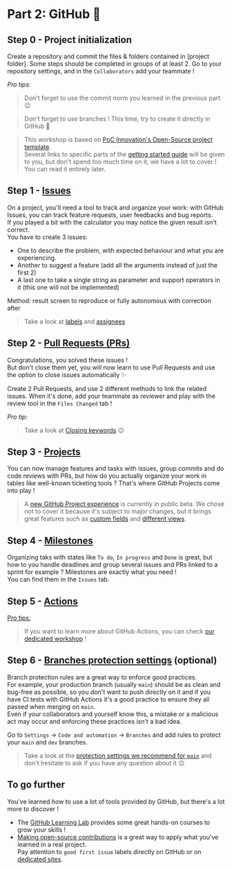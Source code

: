 # Part 2: GitHub :rocket:

## Step 0 - Project initialization
Create a repository and commit the files & folders contained in [project folder].
Some steps should be completed in groups of at least 2.
Go to your repository settings, and in the `Collaborators` add your teammate !

<i>Pro tips:</i>
> Don't forget to use the commit norm you learned in the previous part :wink:

> Don't forget to use branches ! This time, try to create it directly in GitHub :rocket:

> This workshop is based on [PoC Innovation's Open-Source project template](https://github.com/PoCInnovation/open-source-project-template).  
Several links to specific parts of the [getting started guide](https://github.com/PoCInnovation/open-source-project-template/blob/main/.github/getting-started.md) will be given to you, but don't spend too much time on it, we have a lot to cover ! You can read it entirely later.

## Step 1 - [Issues](https://docs.github.com/en/issues/tracking-your-work-with-issues/about-issues)
On a project, you'll need a tool to track and organize your work: with GitHub Issues, you can track feature requests, user feedbacks and bug reports.  
If you played a bit with the calculator you may notice the given result isn't correct.  
You have to create 3 issues:
- One to describe the problem, with expected behaviour and what you are experiencing.
- Another to suggest a feature (add all the arguments instead of just the first 2)
- A last one to take a single string as parameter and support operators in it (this one will not be implemented)

Method: result screen to reproduce or fully autonomous with correction after

> Take a look at [labels](https://docs.github.com/en/issues/using-labels-and-milestones-to-track-work/managing-labels) and [assignees](https://docs.github.com/en/issues/tracking-your-work-with-issues/assigning-issues-and-pull-requests-to-other-github-users)

## Step 2 - [Pull Requests (PRs)](https://docs.github.com/en/pull-requests/collaborating-with-pull-requests/proposing-changes-to-your-work-with-pull-requests/about-pull-requests)
Congratulations, you solved these issues !  
But don't close them yet, you will now learn to use Pull Requests and use the option to close issues automatically :sparkles:

Create 2 Pull Requests, and use 2 different methods to link the related issues.
When it's done, add your teammate as reviewer and play with the review tool in the `Files Changed` tab !

<i>Pro tip:</i>

> Take a look at [Closing keywords](https://docs.github.com/en/get-started/writing-on-github/working-with-advanced-formatting/using-keywords-in-issues-and-pull-requests) 😉

## Step 3 - [Projects](https://docs.github.com/en/issues/organizing-your-work-with-project-boards/managing-project-boards/about-project-boards)
You can now manage features and tasks with issues, group commits and do code reviews with PRs, but how do you actually organize
your work in tables like well-known ticketing tools ? That's where GitHub Projects come into play !

> A [new GitHub Project experience](https://docs.github.com/en/issues/trying-out-the-new-projects-experience/about-projects) is currently in public beta. We chose not to cover it because it's subject to major changes, but it brings great features such as [custom fields](https://docs.github.com/en/issues/trying-out-the-new-projects-experience/about-projects#adding-metadata-to-your-tasks) and [different views](https://docs.github.com/en/issues/trying-out-the-new-projects-experience/about-projects#adding-metadata-to-your-tasks).

## Step 4 - [Milestones](https://docs.github.com/en/issues/using-labels-and-milestones-to-track-work/about-milestones)
Organizing taks with states like `To do`, `In progress` and `Done` is great, but how to you handle deadlines and group several issues and PRs
linked to a sprint for example ? Milestones are exactly what you need !  
You can find them in the `Issues` tab.

## Step 5 - [Actions](https://docs.github.com/en/actions/learn-github-actions/understanding-github-actions)
<u>Pro tips:</u>
> If you want to learn more about GitHub Actions, you can check [our dedicated workshop](https://github.com/PoCInnovation/Workshops/tree/24.Git_Github/software/05.Actions) !

## Step 6 - [Branches protection settings](https://docs.github.com/en/repositories/configuring-branches-and-merges-in-your-repository/defining-the-mergeability-of-pull-requests/about-protected-branches) (optional)
Branch protection rules are a great way to enforce good practices.  
For example, your production branch (usually `main`) should be as clean and bug-free as possible, so you don't want to push directly on it and if you have CI tests with GitHub Actions it's a good practice to ensure they all passed when merging on `main`.  
Even if your collaborators and yourself know this, a mistake or a malicious act may occur and enforcing these practices isn't a bad idea.

Go to `Settings` -> `Code and automation` -> `Branches` and add rules to protect your `main` and `dev` branches.
> Take a look at the [protection settings we recommend for `main`](https://github.com/PoCInnovation/open-source-project-template/blob/main/.github/getting-started.md#branches) and don't hesitate to ask if you have any question about it 😉

## To go further
You've learned how to use a lot of tools provided by GitHub, but there's a lot more to discover !

- The [GitHub Learning Lab](https://lab.github.com/) provides some great hands-on courses to grow your skills !  
- [Making open-source contributions](https://docs.github.com/en/get-started/exploring-projects-on-github/finding-ways-to-contribute-to-open-source-on-github) is a great way to apply what you've learned in a real project.  
  Pay attention to `good first issue` labels directly on GitHub or on [dedicated sites](https://goodfirstissue.dev/).
